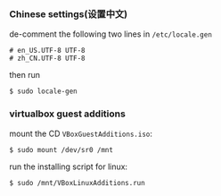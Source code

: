 ### Chinese settings(设置中文)
de-comment the following two lines in `/etc/locale.gen`
```
# en_US.UTF-8 UTF-8
# zh_CN.UTF-8 UTF-8
```

then run
```
$ sudo locale-gen
```

### virtualbox guest additions
mount the CD `VBoxGuestAdditions.iso`:
```
$ sudo mount /dev/sr0 /mnt
```

run the installing script for linux:
```
$ sudo /mnt/VBoxLinuxAdditions.run
```